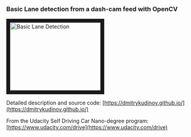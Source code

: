 ### Basic Lane detection from a dash-cam feed with OpenCV


<a href="http://www.youtube.com/watch?feature=player_embedded&v=YOUTUBE_VIDEO_ID_HERE
" target="_blank"><img src="http://img.youtube.com/vi/u_CypDhtQm0/0.jpg" 
alt="Basic Lane Detection" width="240" height="180" border="10" /></a>

Detailed description and source code: [https://dmitrykudinov.github.io/](https://dmitrykudinov.github.io/)

From the Udacity Self Driving Car Nano-degree program: [https://www.udacity.com/drive](https://www.udacity.com/drive)
